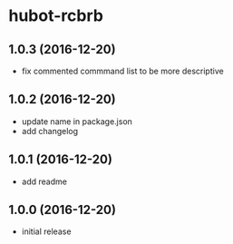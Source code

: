 hubot-rcbrb
===========

1.0.3 (2016-12-20)
------------------
- fix commented commmand list to be more descriptive

1.0.2 (2016-12-20)
------------------
- update name in package.json
- add changelog

1.0.1 (2016-12-20)
------------------
- add readme

1.0.0 (2016-12-20)
------------------
- initial release
